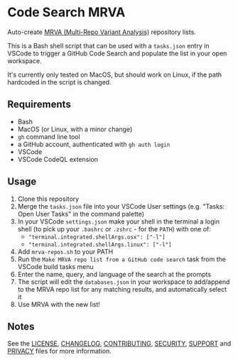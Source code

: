 # Code Search MRVA

Auto-create [MRVA (Multi-Repo Variant Analysis)](https://github.blog/2023-03-09-multi-repository-variant-analysis-a-powerful-new-way-to-perform-security-research-across-github/) repository lists.

This is a Bash shell script that can be used with a `tasks.json` entry in VSCode to trigger a GitHub Code Search and populate the list in your open workspace.

It's currently only tested on MacOS, but should work on Linux, if the path hardcoded in the script is changed.

## Requirements

- Bash
- MacOS (or Linux, with a minor change)
- `gh` command line tool
- a GitHub account, authenticated with `gh auth login`
- VSCode
- VSCode CodeQL extension

## Usage

1. Clone this repository
2. Merge the `tasks.json` file into your VSCode User settings (e.g. "Tasks: Open User Tasks" in the command palette)
3. In your VSCode `settings.json` make your shell in the terminal a login shell (to pick up your `.bashrc` or `.zshrc` - for the `PATH`) with one of:
    - `"terminal.integrated.shellArgs.osx": ["-l"]`
    - `"terminal.integrated.shellArgs.linux": ["-l"]`
4. Add `mrva-repos.sh` to your PATH
5. Run the `Make MRVA repo list from a GitHub code search` task from the VSCode build tasks menu
6. Enter the name, query, and language of the search at the prompts
7. The script will edit the `databases.json` in your workspace to add/append to the MRVA repo list for any matching results, and automatically select it
8. Use MRVA with the new list!

## Notes

See the [LICENSE](LICENSE), [CHANGELOG](CHANGELOG.md), [CONTRIBUTING](CONTRIBUTING.md), [SECURITY](SECURITY.md), [SUPPORT](SUPPORT.md) and [PRIVACY](PRIVACY.md) files for more information.
